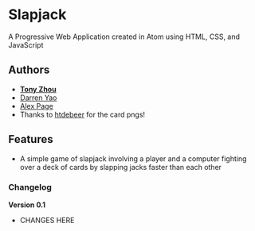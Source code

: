 # Slapjack

A Progressive Web Application created in Atom using HTML, CSS, and JavaScript

## Authors

- [**Tony Zhou**](http://tyzhou05.github.io/)
- [Darren Yao](http://lowkeymochi.githu.io/)
- [Alex Page](http://alexthegreat2006.github.io/)
- Thanks to [htdebeer](https://github.com/htdebeer/SVG-cards) for the card pngs!

## Features

- A simple game of slapjack involving a player and a computer fighting over a deck of cards by slapping jacks faster than each other

### Changelog

**Version 0.1**

- CHANGES HERE
